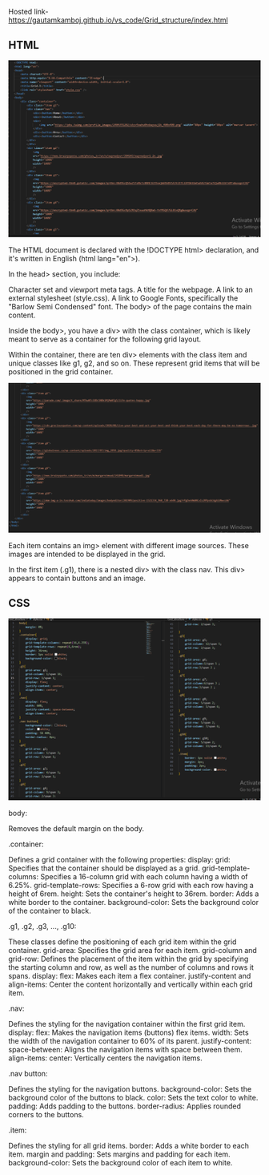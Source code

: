 
Hosted link-https://gautamkamboj.github.io/vs_code/Grid_structure/index.html


## HTML

![Alt text](image.png)

The HTML document is declared with the !DOCTYPE html> declaration, and it's written in English (html lang="en">).

In the head> section, you include:

Character set and viewport meta tags.
A title for the webpage.
A link to an external stylesheet (style.css).
A link to Google Fonts, specifically the "Barlow Semi Condensed" font.
The body> of the page contains the main content.

Inside the body>, you have a div> with the class container, which is likely meant to serve as a container for the following grid layout.

Within the container, there are ten div> elements with the class item and unique classes like g1, g2, and so on. These represent grid items that will be positioned in the grid container.

![Alt text](image-1.png)

Each item contains an img> element with different image sources. These images are intended to be displayed in the grid.

In the first item (.g1), there is a nested div> with the class nav. This div> appears to contain buttons and an image.

## CSS

![Alt text](image-2.png)

body:

Removes the default margin on the body.

.container:

Defines a grid container with the following properties:
display: grid: Specifies that the container should be displayed as a grid.
grid-template-columns: Specifies a 16-column grid with each column having a width of 6.25%.
grid-template-rows: Specifies a 6-row grid with each row having a height of 6rem.
height: Sets the container's height to 36rem.
border: Adds a white border to the container.
background-color: Sets the background color of the container to black.

.g1, .g2, .g3, ..., .g10:

These classes define the positioning of each grid item within the grid container.
grid-area: Specifies the grid area for each item.
grid-column and grid-row: Defines the placement of the item within the grid by specifying the starting column and row, as well as the number of columns and rows it spans.
display: flex: Makes each item a flex container.
justify-content and align-items: Center the content horizontally and vertically within each grid item.

.nav:

Defines the styling for the navigation container within the first grid item.
display: flex: Makes the navigation items (buttons) flex items.
width: Sets the width of the navigation container to 60% of its parent.
justify-content: space-between: Aligns the navigation items with space between them.
align-items: center: Vertically centers the navigation items.

.nav button:

Defines the styling for the navigation buttons.
background-color: Sets the background color of the buttons to black.
color: Sets the text color to white.
padding: Adds padding to the buttons.
border-radius: Applies rounded corners to the buttons.

.item:

Defines the styling for all grid items.
border: Adds a white border to each item.
margin and padding: Sets margins and padding for each item.
background-color: Sets the background color of each item to white.
